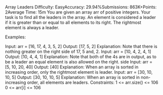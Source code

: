 Array Leaders
Difficulty: EasyAccuracy: 29.94%Submissions: 863K+Points: 2Average Time: 15m
You are given an array arr of positive integers. Your task is to find all the leaders in the array. An element is considered a leader if it is greater than or equal to all elements to its right. The rightmost element is always a leader.

Examples:

Input: arr = [16, 17, 4, 3, 5, 2]
Output: [17, 5, 2]
Explanation: Note that there is nothing greater on the right side of 17, 5 and, 2.
Input: arr = [10, 4, 2, 4, 1]
Output: [10, 4, 4, 1]
Explanation: Note that both of the 4s are in output, as to be a leader an equal element is also allowed on the right. side
Input: arr = [5, 10, 20, 40]
Output: [40]
Explanation: When an array is sorted in increasing order, only the rightmost element is leader.
Input: arr = [30, 10, 10, 5]
Output: [30, 10, 10, 5]
Explanation: When an array is sorted in non-increasing order, all elements are leaders.
Constraints:
1 <= arr.size() <= 106
0 <= arr[i] <= 106

